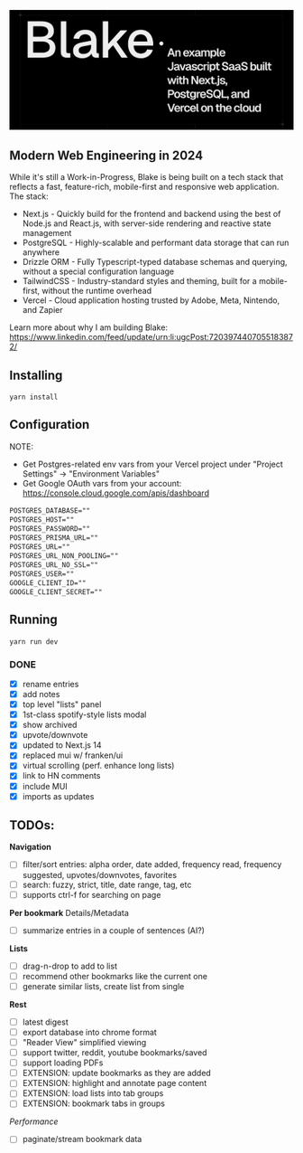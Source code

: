 ![Blake: Social Bookmarks for 2024](blake.png)

## Modern Web Engineering in 2024
While it's still a Work-in-Progress, Blake is being built on a tech stack that reflects a fast, feature-rich, mobile-first and responsive web application. 
The stack:
- Next.js - Quickly build for the frontend and backend using the best of Node.js and React.js, with server-side rendering and reactive state management
- PostgreSQL - Highly-scalable and performant data storage that can run anywhere
- Drizzle ORM - Fully Typescript-typed database schemas and querying, without a special configuration language
- TailwindCSS - Industry-standard styles and theming, built for a mobile-first, without the runtime overhead
- Vercel - Cloud application hosting trusted by Adobe, Meta, Nintendo, and Zapier

Learn more about why I am building Blake: https://www.linkedin.com/feed/update/urn:li:ugcPost:7203974407055183872/

## Installing 
```
yarn install
```

## Configuration

NOTE: 
- Get Postgres-related env vars from your Vercel project under "Project Settings" -> "Environment Variables"
- Get Google OAuth vars from your account: https://console.cloud.google.com/apis/dashboard

```
POSTGRES_DATABASE=""
POSTGRES_HOST=""
POSTGRES_PASSWORD=""
POSTGRES_PRISMA_URL=""
POSTGRES_URL=""
POSTGRES_URL_NON_POOLING=""
POSTGRES_URL_NO_SSL=""
POSTGRES_USER=""
GOOGLE_CLIENT_ID=""
GOOGLE_CLIENT_SECRET=""
```

## Running

```
yarn run dev
```

### DONE
- [x] rename entries
- [x] add notes
- [x] top level "lists" panel
- [x] 1st-class spotify-style lists modal
- [x] show archived
- [x] upvote/downvote
- [x] updated to Next.js 14
- [x] replaced mui w/ franken/ui
- [x] virtual scrolling (perf. enhance long lists)
- [x] link to HN comments
- [x] include MUI
- [x] imports as updates 

## TODOs:
**Navigation**
  - [ ] filter/sort entries: alpha order, date added, frequency read, frequency suggested, upvotes/downvotes, favorites
  - [ ] search: fuzzy, strict, title, date range, tag, etc
  - [ ] supports ctrl-f for searching on page

**Per bookmark**
  Details/Metadata
  - [ ] summarize entries in a couple of sentences (AI?)
  
**Lists**
  - [ ] drag-n-drop to add to list
  - [ ] recommend other bookmarks like the current one
  - [ ] generate similar lists, create list from single

**Rest**
  - [ ] latest digest
  - [ ] export database into chrome format
  - [ ] "Reader View" simplified viewing
  - [ ] support twitter, reddit, youtube bookmarks/saved
  - [ ] support loading PDFs
  - [ ] EXTENSION: update bookmarks as they are added
  - [ ] EXTENSION: highlight and annotate page content
  - [ ] EXTENSION: load lists into tab groups
  - [ ] EXTENSION: bookmark tabs in groups

*Performance*
- [ ] paginate/stream bookmark data

